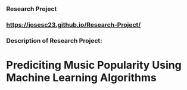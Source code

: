 ### Research Project
### https://josesc23.github.io/Research-Project/

### Description of Research Project:

# Prediciting Music Popularity Using Machine Learning Algorithms
